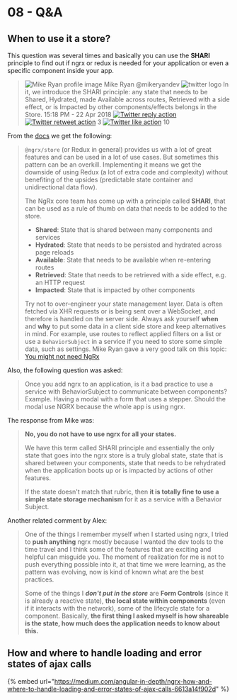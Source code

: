 # 08 - Q&A

## When to use it a store?

This question was several times and basically you can use the **SHARI** principle to find out if ngrx or redux is needed for your application or even a specific component inside your app.

> ![Mike Ryan profile image](https://res.cloudinary.com/practicaldev/image/fetch/s--1cDEEpQ2--/c_limit%2Cf_auto%2Cfl_progressive%2Cq_auto%2Cw_880/https://pbs.twimg.com/profile_images/1086460954261389312/V2QEk1Uk_normal.jpg) Mike Ryan @mikeryandev ![twitter logo](https://res.cloudinary.com/practicaldev/image/fetch/s--O8zQMJiw--/c_limit%2Cf_auto%2Cfl_progressive%2Cq_auto%2Cw_880/https://practicaldev-herokuapp-com.freetls.fastly.net/assets/twitter-b32530dfdcd41c7dfe6db7c499483db80a5cd1698cb25021231cd7da7620824b.svg) In it, we introduce the SHARI principle: any state that needs to be Shared, Hydrated, made Available across routes, Retrieved with a side effect, or is Impacted by other components/effects belongs in the Store. 15:18 PM - 22 Apr 2018 [![Twitter reply action](https://dev.to/assets/twitter-reply-action.svg)](https://twitter.com/intent/tweet?in_reply_to=988074549983023104) [![Twitter retweet action](https://dev.to/assets/twitter-retweet-action.svg)](https://twitter.com/intent/retweet?tweet_id=988074549983023104) 3 [![Twitter like action](https://dev.to/assets/twitter-like-action.svg)](https://twitter.com/intent/like?tweet_id=988074549983023104) 10

From the [docs](https://ngrx.io/docs#when-should-i-use-ngrx-for-state-management) we get the following:

> `@ngrx/store` \(or Redux in general\) provides us with a lot of great features and can be used in a lot of use cases. But sometimes this pattern can be an overkill. Implementing it means we get the downside of using Redux \(a lot of extra code and complexity\) without benefiting of the upsides \(predictable state container and unidirectional data flow\).
>
> The NgRx core team has come up with a principle called **SHARI**, that can be used as a rule of thumb on data that needs to be added to the store.
>
> *  **Shared**: State that is shared between many components and services
> *  **Hydrated**: State that needs to be persisted and hydrated across page reloads
> *  **Available**: State that needs to be available when re-entering routes
> *  **Retrieved**: State that needs to be retrieved with a side effect, e.g. an HTTP request
> *  **Impacted**: State that is impacted by other components
>
> Try not to over-engineer your state management layer. Data is often fetched via XHR requests or is being sent over a WebSocket, and therefore is handled on the server side. Always ask yourself **when** and **why** to put some data in a client side store and keep alternatives in mind. For example, use routes to reflect applied filters on a list or use a `BehaviorSubject` in a service if you need to store some simple data, such as settings. Mike Ryan gave a very good talk on this topic: [You might not need NgRx](https://youtu.be/omnwu_etHTY)

Also, the following question was asked:

> Once you add ngrx to an application, is it a bad practice to use a service with BehaviorSubject to communicate between components? Example. Having a modal with a form that uses a stepper. Should the modal use NGRX because the whole app is using ngrx.

The response from Mike was:

> **No, you do not have to use ngrx for all your states.**
>
> We have this term called SHARI principle and essentially the only state that goes into the ngrx store is a truly global state, state that is shared between your components, state that needs to be rehydrated when the application boots up or is impacted by actions of other features.
>
> If the state doesn't match that rubric, then **it is totally fine to use a simple state storage mechanism** for it as a service with a Behavior Subject.

Another related comment by Alex:

> One of the things I remember myself when I started using ngrx, I tried to **push anything** ngrx mostly because I wanted the dev tools to the time travel and I think some of the features that are exciting and helpful can misguide you. The moment of realization for me is not to push everything possible into it, at that time we were learning, as the pattern was evolving, now is kind of known what are the best practices.
>
> Some of the things I _**don't put in the store**_ are **Form Controls** \(since it is already a reactive state\), **the local state within components** \(even if it interacts with the network\), some of the lifecycle state for a component. Basically, **the first thing I asked myself is how shareable is the state, how much does the application needs to know about this.**

## How and where to handle loading and error states of ajax calls

{% embed url="https://medium.com/angular-in-depth/ngrx-how-and-where-to-handle-loading-and-error-states-of-ajax-calls-6613a14f902d" %}



